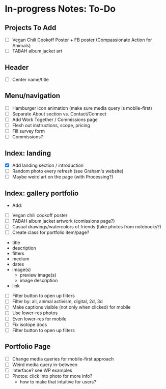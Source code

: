 # In-progress Notes: To-Do

## Projects To Add
- [ ] Vegan Chili Cookoff Poster + FB poster (Compassionate Action for Animals)
- [ ] TABAH album jacket art

## Header
- [ ] Center name/title

## Menu/navigation
- [ ] Hamburger icon animation (make sure media query is mobile-first)
- [ ] Separate About section vs. Contact/Connect
- [ ] Add Work Together / Commissions page
 - [ ] Flesh out instructions, scope, pricing
 - [ ] Fill survey form
 - [ ] Commissions?

## Index: landing
- [x] Add landing section / introduction
- [ ] Random photo every refresh (see Graham's website)
- [ ] Maybe weird art on the page (with Processing?)

## Index: gallery portfolio
- Add:
 - [ ] Vegan chili cookoff poster
 - [ ] TABAH album jacket artwork (comissions page?)
 - [ ] Casual drawings/watercolors of friends (take photos from notebooks?)
- [ ] Create class for portfolio item/page?
 * title
 * description
 * filters
 * medium
 * dates
 * image(s)
   + preview image(s)
    + image description
 * link
- [ ] Filter button to open up filters
 - [ ] Filter by: all, animal activism, digital, 2d, 3d
- [ ] Make captions visible (not only when clicked) for mobile
- [ ] Use lower-res photos
 - [ ] Even lower-res for mobile
- [ ] Fix isotope docs
- [ ] Filter button to open up filters

## Portfolio Page
- [ ] Change media queries for mobile-first approach
- [ ] Weird media query in-between
- [ ] Interface? see WP examples
- [ ] Photos: click into photo for more info?
  * how to make that intuitive for users?
